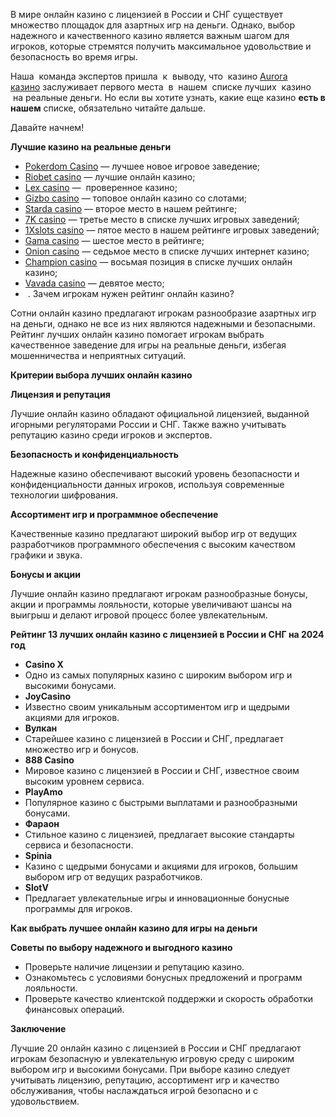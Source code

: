 В мире онлайн казино с лицензией в России и СНГ существует множество площадок для азартных игр на деньги. Однако, выбор надежного и качественного казино является важным шагом для игроков, которые стремятся получить максимальное удовольствие и безопасность во время игры.

Наша  команда экспертов пришла  к  выводу, что  казино [Aurora казино](https://10trafic-stat2.com/click/6555d3699e16c959aa7736e7/2591/13031/subaccount) заслуживает первого места  в  нашем  списке лучших  казино  на реальные деньги. Но если вы хотите узнать, какие еще казино **есть в нашем** списке, обязательно читайте дальше.

Давайте начнем!

**Лучшие казино на реальные деньги** 

* [Pokerdom Casino](https://brandplay.link/FwVc4f) — лучшее новое игровое заведение;
* [Riobet casino](https://brandplay.link/TnjsxFvH) — лучшие онлайн казино;
* [Lex casino](https://brandplay.link/VMqNXPFs) —  проверенное казино;
* [Gizbo casino](https://brandplay.link/rvzLrVLp) — топовое онлайн казино со слотами;
* [Starda casino](https://brandplay.link/HDcDrxLk) — второе место в нашем рейтинге;
* [7K casino](https://brandplay.link/dd46bNgD) — третье место в списке лучших игровых заведений;
* [1Xslots casino](https://brandplay.link/J2ZbqMPZ) — пятое место в нашем рейтинге игровых заведений;
* [Gama casino](https://brandplay.link/RD52jZbL) — шестое место в рейтинге;
* [Onion casino](https://brandplay.link/8LcS6Djb) — седьмое место в списке лучших интернет казино;
* [Champion casino](https://temon-gter.cfd/go/9n8?p56190p303844p3509t17502) — восьмая позиция в списке лучших онлайн казино;
* [Vavada casino](https://vavadapartner.pro/?promo=75590753-cc8b-4c4a-8d71-99b7a2293439-jud\&target=register) — девятое место;
*  . Зачем игрокам нужен рейтинг онлайн казино?

Сотни онлайн казино предлагают игрокам разнообразие азартных игр на деньги, однако не все из них являются надежными и безопасными. Рейтинг лучших онлайн казино помогает игрокам выбрать качественное заведение для игры на реальные деньги, избегая мошенничества и неприятных ситуаций.

**Критерии выбора лучших онлайн казино**

**Лицензия и репутация**

Лучшие онлайн казино обладают официальной лицензией, выданной игорными регуляторами России и СНГ. Также важно учитывать репутацию казино среди игроков и экспертов.

**Безопасность и конфиденциальность**

Надежные казино обеспечивают высокий уровень безопасности и конфиденциальности данных игроков, используя современные технологии шифрования.

**Ассортимент игр и программное обеспечение**

Качественные казино предлагают широкий выбор игр от ведущих разработчиков программного обеспечения с высоким качеством графики и звука.

**Бонусы и акции**

Лучшие онлайн казино предлагают игрокам разнообразные бонусы, акции и программы лояльности, которые увеличивают шансы на выигрыш и делают игровой процесс более увлекательным.

**Рейтинг 13 лучших онлайн казино с лицензией в России и СНГ на 2024 год**

* **Casino X**
* Одно из самых популярных казино с широким выбором игр и высокими бонусами.
* **JoyCasino**
* Известно своим уникальным ассортиментом игр и щедрыми акциями для игроков.
* **Вулкан**
* Старейшее казино с лицензией в России и СНГ, предлагает множество игр и бонусов.
* **888 Casino**
* Мировое казино с лицензией в России и СНГ, известное своим высоким уровнем сервиса.
* **PlayAmo**
* Популярное казино с быстрыми выплатами и разнообразными бонусами.
* **Фараон**
* Стильное казино с лицензией, предлагает высокие стандарты сервиса и безопасности.
* **Spinia**
* Казино с щедрыми бонусами и акциями для игроков, большим выбором игр от ведущих разработчиков.
* **SlotV**
* Предлагает увлекательные игры и инновационные бонусные программы для игроков.

**Как выбрать лучшее онлайн казино для игры на деньги**

**Советы по выбору надежного и выгодного казино**

* Проверьте наличие лицензии и репутацию казино.
* Ознакомьтесь с условиями бонусных предложений и программ лояльности.
* Проверьте качество клиентской поддержки и скорость обработки финансовых операций.

**Заключение**

Лучшие 20 онлайн казино с лицензией в России и СНГ предлагают игрокам безопасную и увлекательную игровую среду с широким выбором игр и высокими бонусами. При выборе казино следует учитывать лицензию, репутацию, ассортимент игр и качество обслуживания, чтобы наслаждаться игрой безопасно и с удовольствием.
